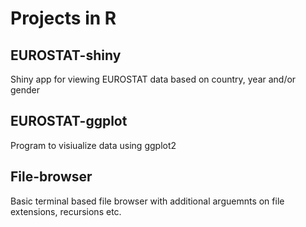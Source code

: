 # Projects in R

## EUROSTAT-shiny

Shiny app for viewing EUROSTAT data based on country, year and/or gender

## EUROSTAT-ggplot

Program to visiualize data using ggplot2

## File-browser

Basic terminal based file browser with additional arguemnts on file extensions, recursions etc.
